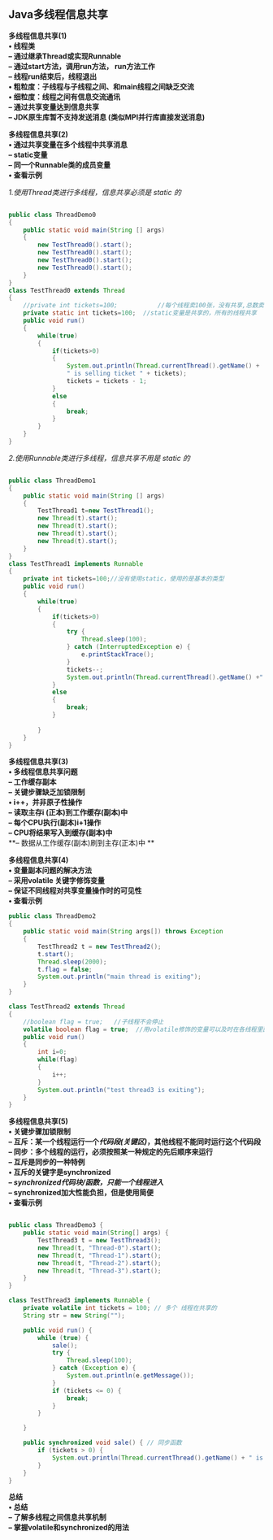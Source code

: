 ## Java多线程信息共享

**多线程信息共享(1)**  
**• 线程类**  
**– 通过继承Thread或实现Runnable**  
**– 通过start方法，调用run方法， run方法工作**  
**– 线程run结束后，线程退出**  
**• 粗粒度：子线程与子线程之间、和main线程之间缺乏交流**  
**• 细粒度：线程之间有信息交流通讯**  
**– 通过共享变量达到信息共享**  
**– JDK原生库暂不支持发送消息 (类似MPI并行库直接发送消息)**  



**多线程信息共享(2)**  
**• 通过共享变量在多个线程中共享消息**  
**– static变量**  
**– 同一个Runnable类的成员变量**  
**• 查看示例**  

*1.使用Thread类进行多线程，信息共享必须是 static 的*

```java

public class ThreadDemo0
{
	public static void main(String [] args)
	{
		new TestThread0().start();
		new TestThread0().start();
		new TestThread0().start();
		new TestThread0().start();
	}
}
class TestThread0 extends Thread  
{
	//private int tickets=100;           //每个线程卖100张，没有共享,总数卖了 400张票
	private static int tickets=100;  //static变量是共享的，所有的线程共享
	public void run()
	{
		while(true)
		{
			if(tickets>0)
			{
				System.out.println(Thread.currentThread().getName() +
				" is selling ticket " + tickets);
				tickets = tickets - 1;
			}
			else
			{
				break;
			}
		}
	}
}
```



*2.使用Runnable类进行多线程，信息共享不用是 static 的*

```java

public class ThreadDemo1
{
	public static void main(String [] args)
	{
		TestThread1 t=new TestThread1();
		new Thread(t).start();
		new Thread(t).start();
		new Thread(t).start();
		new Thread(t).start();
	}
}
class TestThread1 implements Runnable
{
	private int tickets=100;//没有使用static，使用的是基本的类型
	public void run()
	{
		while(true)
		{
			if(tickets>0)
			{
				try {
					Thread.sleep(100);
				} catch (InterruptedException e) {
					e.printStackTrace();
				}
				tickets--;
				System.out.println(Thread.currentThread().getName() +" is selling ticket " + tickets);
			}
			else
			{
				break;
			}
				
		}
	}
}
```



**多线程信息共享(3)**  
**• 多线程信息共享问题**  
**– 工作缓存副本**  
**– 关键步骤缺乏加锁限制**  
**• i++，并非原子性操作**  
**– 读取主存i (正本)到工作缓存(副本)中**  
**– 每个CPU执行(副本)i+1操作**  
**– CPU将结果写入到缓存(副本)中**  
**– 数据从工作缓存(副本)刷到主存(正本)中 ** 



**多线程信息共享(4)**  
**• 变量副本问题的解决方法**  
**– 采用volatile 关键字修饰变量**  
**– 保证不同线程对共享变量操作时的可见性**  
**• 查看示例**  

```java
public class ThreadDemo2
{
	public static void main(String args[]) throws Exception 
	{
		TestThread2 t = new TestThread2();
		t.start();
		Thread.sleep(2000);
		t.flag = false;
		System.out.println("main thread is exiting");
	}
}

class TestThread2 extends Thread
{
	//boolean flag = true;   //子线程不会停止
	volatile boolean flag = true;  //用volatile修饰的变量可以及时在各线程里面通知
	public void run() 
	{
		int i=0;
		while(flag)
		{
			i++;			
		}
		System.out.println("test thread3 is exiting");
	}	
} 

```



**多线程信息共享(5)**  
**• 关键步骤加锁限制**  
**– 互斥：某一个线程运行一个*代码段(关键区)*，其他线程不能同时运行这个代码段**  
**– 同步：多个线程的运行，必须按照某一种规定的先后顺序来运行**  
**– 互斥是同步的一种特例**  
**• 互斥的关键字是synchronized**  
**– *synchronized代码块/函数，只能一个线程进入***  
**– synchronized加大性能负担，但是使用简便**  
**• 查看示例**  



```java

public class ThreadDemo3 {
	public static void main(String[] args) {
		TestThread3 t = new TestThread3();
		new Thread(t, "Thread-0").start();
		new Thread(t, "Thread-1").start();
		new Thread(t, "Thread-2").start();
		new Thread(t, "Thread-3").start();
	}
}

class TestThread3 implements Runnable {
	private volatile int tickets = 100; // 多个 线程在共享的
	String str = new String("");

	public void run() {
		while (true) {
			sale();
			try {
				Thread.sleep(100);
			} catch (Exception e) {
				System.out.println(e.getMessage());
			}
			if (tickets <= 0) {
				break;
			}
		}

	}

	public synchronized void sale() { // 同步函数
		if (tickets > 0) {
			System.out.println(Thread.currentThread().getName() + " is saling ticket " + tickets--);
		}
	}
}

```



**总结**  
**• 总结**  
**– 了解多线程之间信息共享机制**   
**– 掌握volatile和synchronized的用法**  

